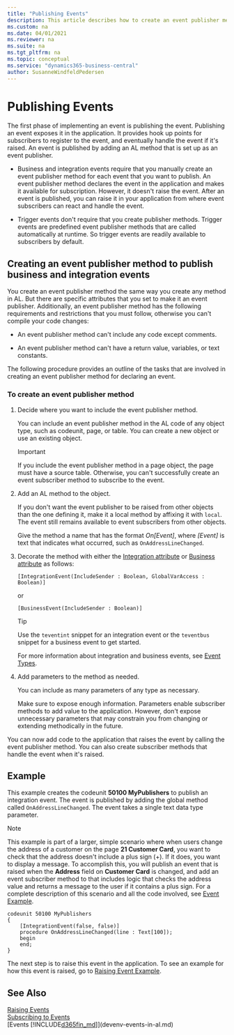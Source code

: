 ```yaml
---
title: "Publishing Events"
description: This article describes how to create an event publisher method to publish business and integration events.
ms.custom: na
ms.date: 04/01/2021
ms.reviewer: na
ms.suite: na
ms.tgt_pltfrm: na
ms.topic: conceptual
ms.service: "dynamics365-business-central"
author: SusanneWindfeldPedersen
---
```


# Publishing Events

The first phase of implementing an event is publishing the event. Publishing an event exposes it in the application. It provides hook up points for subscribers to register to the event, and eventually handle the event if it's raised. An event is published by adding an AL method that is set up as an event publisher.  

- Business and integration events require that you manually create an event publisher method for each event that you want to publish. An event publisher method declares the event in the application and makes it available for subscription. However, it doesn't raise the event. After an event is published, you can raise it in your application from where event subscribers can react and handle the event.  

- Trigger events don't require that you create publisher methods. Trigger events are predefined event publisher methods that are called automatically at runtime. So trigger events are readily available to subscribers by default.  

## Creating an event publisher method to publish business and integration events  
You create an event publisher method the same way you create any method in AL. But there are specific attributes that you set to make it an event publisher. Additionally, an event publisher method has the following requirements and restrictions that you must follow, otherwise you can't compile your code changes:  

- An event publisher method can't include any code except comments.  

- An event publisher method can't have a return value, variables, or text constants.  

The following procedure provides an outline of the tasks that are involved in creating an event publisher method for declaring an event. <!--NAV The tasks are performed from the [!INCLUDE[nav_dev_long](includes/nav_dev_long_md.md)]. For detailed step-by-step instructions for the tasks, see [Walkthrough: Publishing, Raising, and Subscribing to an Event in Microsoft Dynamics NAV](Walkthrough-Publishing-Raising-and-Subcribing-to-an-Event-in-Microsoft-Dynamics-NAV.md).-->  

### To create an event publisher method  

1.  Decide where you want to include the event publisher method.  

    You can include an event publisher method in the AL code of any object type, such as codeunit, page, or table. You can create a new object or use an existing object.  

    > [!IMPORTANT]  
    > If you include the event publisher method in a page object, the page must have a source table. Otherwise, you can't successfully create an event subscriber method to subscribe to the event.

2.  Add an AL method to the object.

    If you don't want the event publisher to be raised from other objects than the one defining it, make it a local method by affixing it with `local`. The event still remains available to event subscribers from other objects.   

     Give the method a name that has the format *On\[Event\]*, where *\[Event\]* is text that indicates what occurred, such as `OnAddressLineChanged`.  

3.  Decorate the method with either the [Integration attribute](methods/devenv-integration-attribute.md) or [Business attribute](methods/devenv-business-attribute.md) as follows: 

    ```AL
    [IntegrationEvent(IncludeSender : Boolean, GlobalVarAccess : Boolean)] 
    ```

    or

    ```AL 
    [BusinessEvent(IncludeSender : Boolean)] 
    ```

    > [!TIP]  
    > Use the `teventint` snippet for an integration event or the `teventbus` snippet for a business event to get started.  

    For more information about integration and business events, see [Event Types](devenv-event-types.md).
4.  Add parameters to the method as needed.  

     You can include as many parameters of any type as necessary.  

     Make sure to expose enough information. Parameters enable subscriber methods to add value to the application. However, don't expose unnecessary parameters that may constrain you from changing or extending methodically in the future.  

 You can now add code to the application that raises the event by calling the event publisher method. You can also create subscriber methods that handle the event when it's raised. 

## Example
This example creates the codeunit **50100 MyPublishers** to publish an integration event. The event is published by adding the global method called `OnAddressLineChanged`. The event takes a single text data type parameter.

> [!NOTE]  
> This example is part of a larger, simple scenario where when users change the address of a customer on the page **21 Customer Card**, you want to check that the address doesn't include a plus sign (+). If it does, you want to display a message. To accomplish this, you will publish an event that is raised when the **Address** field on **Customer Card** is changed, and add an event subscriber method to that includes logic that checks the address value and returns a message to the user if it contains a plus sign. For a complete description of this scenario and all the code involved, see [Event Example](devenv-events-example.md).

```AL
codeunit 50100 MyPublishers
{
    [IntegrationEvent(false, false)]
    procedure OnAddressLineChanged(line : Text[100]);
    begin  
    end;
}
```
The next step is to raise this event in the application. To see an example for how this event is raised, go to [Raising Event Example](devenv-raising-events.md#example).

## See Also  
[Raising Events](devenv-raising-events.md)   
[Subscribing to Events](devenv-subscribing-to-events.md)   
[Events [!INCLUDE[d365fin_md](includes/d365fin_md.md)]](devenv-events-in-al.md)   
